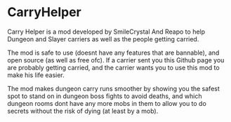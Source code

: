 # CarryHelper

Carry Helper is a mod developed by SmileCrystal And Reapo to help Dungeon and Slayer
carriers as well as the people getting carried.

The mod is safe to use (doesnt have any features that are bannable), and open source (as well as free ofc).
If a carrier sent you this Github page you are probably getting carried, and the carrier wants you to use this mod to
make his life easier.

The mod makes dungeon carry runs smoother by showing you the safest spot to stand on in dungeon boss fights to avoid deaths,
and which dungeon rooms dont have any more mobs in them to allow you to do secrets without the risk of dying (at least by a mob).

